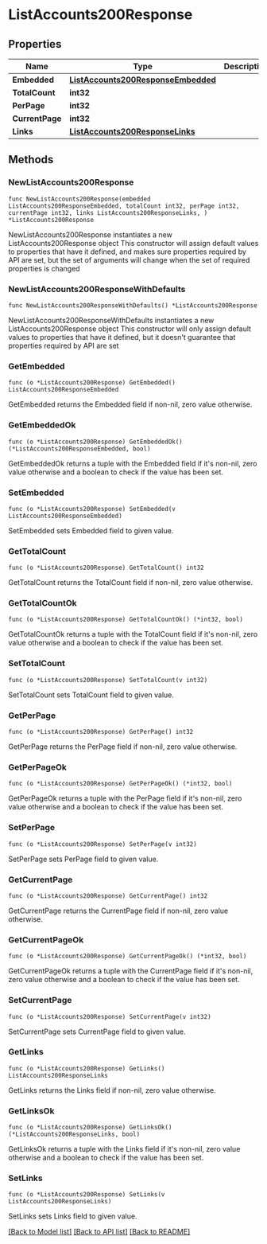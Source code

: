 # ListAccounts200Response

## Properties

Name | Type | Description | Notes
------------ | ------------- | ------------- | -------------
**Embedded** | [**ListAccounts200ResponseEmbedded**](ListAccounts200ResponseEmbedded.md) |  | 
**TotalCount** | **int32** |  | 
**PerPage** | **int32** |  | 
**CurrentPage** | **int32** |  | 
**Links** | [**ListAccounts200ResponseLinks**](ListAccounts200ResponseLinks.md) |  | 

## Methods

### NewListAccounts200Response

`func NewListAccounts200Response(embedded ListAccounts200ResponseEmbedded, totalCount int32, perPage int32, currentPage int32, links ListAccounts200ResponseLinks, ) *ListAccounts200Response`

NewListAccounts200Response instantiates a new ListAccounts200Response object
This constructor will assign default values to properties that have it defined,
and makes sure properties required by API are set, but the set of arguments
will change when the set of required properties is changed

### NewListAccounts200ResponseWithDefaults

`func NewListAccounts200ResponseWithDefaults() *ListAccounts200Response`

NewListAccounts200ResponseWithDefaults instantiates a new ListAccounts200Response object
This constructor will only assign default values to properties that have it defined,
but it doesn't guarantee that properties required by API are set

### GetEmbedded

`func (o *ListAccounts200Response) GetEmbedded() ListAccounts200ResponseEmbedded`

GetEmbedded returns the Embedded field if non-nil, zero value otherwise.

### GetEmbeddedOk

`func (o *ListAccounts200Response) GetEmbeddedOk() (*ListAccounts200ResponseEmbedded, bool)`

GetEmbeddedOk returns a tuple with the Embedded field if it's non-nil, zero value otherwise
and a boolean to check if the value has been set.

### SetEmbedded

`func (o *ListAccounts200Response) SetEmbedded(v ListAccounts200ResponseEmbedded)`

SetEmbedded sets Embedded field to given value.


### GetTotalCount

`func (o *ListAccounts200Response) GetTotalCount() int32`

GetTotalCount returns the TotalCount field if non-nil, zero value otherwise.

### GetTotalCountOk

`func (o *ListAccounts200Response) GetTotalCountOk() (*int32, bool)`

GetTotalCountOk returns a tuple with the TotalCount field if it's non-nil, zero value otherwise
and a boolean to check if the value has been set.

### SetTotalCount

`func (o *ListAccounts200Response) SetTotalCount(v int32)`

SetTotalCount sets TotalCount field to given value.


### GetPerPage

`func (o *ListAccounts200Response) GetPerPage() int32`

GetPerPage returns the PerPage field if non-nil, zero value otherwise.

### GetPerPageOk

`func (o *ListAccounts200Response) GetPerPageOk() (*int32, bool)`

GetPerPageOk returns a tuple with the PerPage field if it's non-nil, zero value otherwise
and a boolean to check if the value has been set.

### SetPerPage

`func (o *ListAccounts200Response) SetPerPage(v int32)`

SetPerPage sets PerPage field to given value.


### GetCurrentPage

`func (o *ListAccounts200Response) GetCurrentPage() int32`

GetCurrentPage returns the CurrentPage field if non-nil, zero value otherwise.

### GetCurrentPageOk

`func (o *ListAccounts200Response) GetCurrentPageOk() (*int32, bool)`

GetCurrentPageOk returns a tuple with the CurrentPage field if it's non-nil, zero value otherwise
and a boolean to check if the value has been set.

### SetCurrentPage

`func (o *ListAccounts200Response) SetCurrentPage(v int32)`

SetCurrentPage sets CurrentPage field to given value.


### GetLinks

`func (o *ListAccounts200Response) GetLinks() ListAccounts200ResponseLinks`

GetLinks returns the Links field if non-nil, zero value otherwise.

### GetLinksOk

`func (o *ListAccounts200Response) GetLinksOk() (*ListAccounts200ResponseLinks, bool)`

GetLinksOk returns a tuple with the Links field if it's non-nil, zero value otherwise
and a boolean to check if the value has been set.

### SetLinks

`func (o *ListAccounts200Response) SetLinks(v ListAccounts200ResponseLinks)`

SetLinks sets Links field to given value.



[[Back to Model list]](../README.md#documentation-for-models) [[Back to API list]](../README.md#documentation-for-api-endpoints) [[Back to README]](../README.md)


